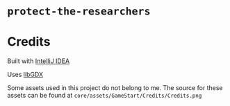 # `protect-the-researchers`

# Credits

Built with [IntelliJ IDEA](https://www.jetbrains.com/idea/)

Uses [libGDX](https://libgdx.badlogicgames.com/)

Some assets used in this project do not belong to me.
The source for these assets can be found at 
`core/assets/GameStart/Credits/Credits.png`
